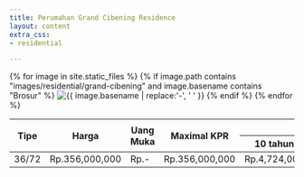 ```yaml
---
title: Perumahan Grand Cibening Residence
layout: content
extra_css:
- residential

---
```


<div class="brochure">
{% for image in site.static_files %}
    {% if image.path contains "images/residential/grand-cibening" and image.basename contains "Brosur" %} 
        <img src="{{ site.base_url }}{{ image.path }}" alt="{{ image.basename | replace:'-', ' ' }}">
    {% endif %}
{% endfor %}
</div>

<div class="table">
<table>
    <thead>
        <tr>
            <th rowspan="2">Tipe</th>
            <th rowspan="2">Harga</th>
            <th rowspan="2">Uang Muka</th>
            <th rowspan="2">Maximal KPR</th>
            <th colspan="4">Jangka Waktu Angsuran</th>
        </tr>
        <tr>
            <th>10 tahun</th>
            <th>15 tahun</th>
            <th>20 tahun</th>
            <th>25 tahun</th>
        </tr>
    </thead>
    <tbody>
        <tr>
            <td>36/72</td>
            <td>Rp.356,000,000</td>
            <td>Rp.-</td>
            <td>Rp.356,000,000</td>
            <td>Rp.4,724,000</td>
            <td>Rp.3,789,800</td>
            <td>Rp.3,356,500</td>
            <td>Rp.3,143,000</td>
        </tr>
    </tbody>
</table>
</div>